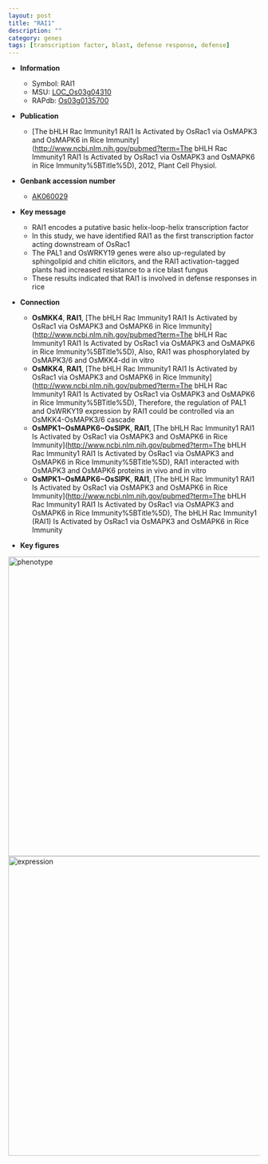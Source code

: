 ```yaml
---
layout: post
title: "RAI1"
description: ""
category: genes
tags: [transcription factor, blast, defense response, defense]
---
```


* **Information**  
    + Symbol: RAI1  
    + MSU: [LOC_Os03g04310](http://rice.plantbiology.msu.edu/cgi-bin/ORF_infopage.cgi?orf=LOC_Os03g04310)  
    + RAPdb: [Os03g0135700](http://rapdb.dna.affrc.go.jp/viewer/gbrowse_details/irgsp1?name=Os03g0135700)  

* **Publication**  
    + [The bHLH Rac Immunity1 RAI1 Is Activated by OsRac1 via OsMAPK3 and OsMAPK6 in Rice Immunity](http://www.ncbi.nlm.nih.gov/pubmed?term=The bHLH Rac Immunity1 RAI1 Is Activated by OsRac1 via OsMAPK3 and OsMAPK6 in Rice Immunity%5BTitle%5D), 2012, Plant Cell Physiol.

* **Genbank accession number**  
    + [AK060029](http://www.ncbi.nlm.nih.gov/nuccore/AK060029)

* **Key message**  
    + RAI1 encodes a putative basic helix-loop-helix transcription factor
    + In this study, we have identified RAI1 as the first transcription factor acting downstream of OsRac1
    + The PAL1 and OsWRKY19 genes were also up-regulated by sphingolipid and chitin elicitors, and the RAI1 activation-tagged plants had increased resistance to a rice blast fungus
    + These results indicated that RAI1 is involved in defense responses in rice

* **Connection**  
    + __OsMKK4__, __RAI1__, [The bHLH Rac Immunity1 RAI1 Is Activated by OsRac1 via OsMAPK3 and OsMAPK6 in Rice Immunity](http://www.ncbi.nlm.nih.gov/pubmed?term=The bHLH Rac Immunity1 RAI1 Is Activated by OsRac1 via OsMAPK3 and OsMAPK6 in Rice Immunity%5BTitle%5D), Also, RAI1 was phosphorylated by OsMAPK3/6 and OsMKK4-dd in vitro
    + __OsMKK4__, __RAI1__, [The bHLH Rac Immunity1 RAI1 Is Activated by OsRac1 via OsMAPK3 and OsMAPK6 in Rice Immunity](http://www.ncbi.nlm.nih.gov/pubmed?term=The bHLH Rac Immunity1 RAI1 Is Activated by OsRac1 via OsMAPK3 and OsMAPK6 in Rice Immunity%5BTitle%5D), Therefore, the regulation of PAL1 and OsWRKY19 expression by RAI1 could be controlled via an OsMKK4-OsMAPK3/6 cascade
    + __OsMPK1~OsMAPK6~OsSIPK__, __RAI1__, [The bHLH Rac Immunity1 RAI1 Is Activated by OsRac1 via OsMAPK3 and OsMAPK6 in Rice Immunity](http://www.ncbi.nlm.nih.gov/pubmed?term=The bHLH Rac Immunity1 RAI1 Is Activated by OsRac1 via OsMAPK3 and OsMAPK6 in Rice Immunity%5BTitle%5D), RAI1 interacted with OsMAPK3 and OsMAPK6 proteins in vivo and in vitro
    + __OsMPK1~OsMAPK6~OsSIPK__, __RAI1__, [The bHLH Rac Immunity1 RAI1 Is Activated by OsRac1 via OsMAPK3 and OsMAPK6 in Rice Immunity](http://www.ncbi.nlm.nih.gov/pubmed?term=The bHLH Rac Immunity1 RAI1 Is Activated by OsRac1 via OsMAPK3 and OsMAPK6 in Rice Immunity%5BTitle%5D), The bHLH Rac Immunity1 (RAI1) Is Activated by OsRac1 via OsMAPK3 and OsMAPK6 in Rice Immunity

* **Key figures**  
<img src="http://ricencode.github.io/images/RAI1.pheno.png" alt="phenotype"  style="width: 600px;"/>

<img src="http://ricencode.github.io/images/RAI1.exp.png" alt="expression"  style="width: 600px;"/>


